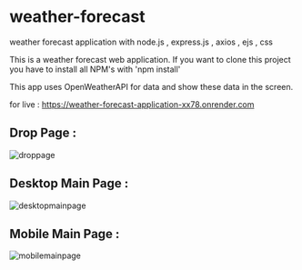 # weather-forecast
weather forecast application with node.js , express.js , axios , ejs , css

This is a weather forecast web application.
If you want to clone this project you have to install all NPM's with 'npm install'

This app uses OpenWeatherAPI for data and show these data in the screen.

for live : https://weather-forecast-application-xx78.onrender.com 

Drop Page : 
----------------------

![droppage](https://github.com/kaantpcc/weather-forecast/assets/118486891/d65109bf-6b36-4a33-aa88-db1b072e37e6)


Desktop Main Page :
----------------------

![desktopmainpage](https://github.com/kaantpcc/weather-forecast/assets/118486891/170f9f2d-1d2d-4860-b98f-89f2f6ba9fad)

Mobile Main Page :
----------------------

![mobilemainpage](https://github.com/kaantpcc/weather-forecast/assets/118486891/d38c33dc-26d0-463c-89f4-d67cf594f97e)
